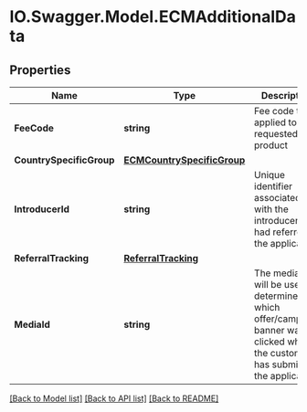 # IO.Swagger.Model.ECMAdditionalData
## Properties

Name | Type | Description | Notes
------------ | ------------- | ------------- | -------------
**FeeCode** | **string** | Fee code that applied to the requested product | [optional] 
**CountrySpecificGroup** | [**ECMCountrySpecificGroup**](ECMCountrySpecificGroup.md) |  | [optional] 
**IntroducerId** | **string** | Unique identifier associated with the introducer who had referred the applicant. | [optional] 
**ReferralTracking** | [**ReferralTracking**](ReferralTracking.md) |  | [optional] 
**MediaId** | **string** | The media ID will be used to determine which offer/campaign banner was clicked when the customer has submitted the application | [optional] 

[[Back to Model list]](../README.md#documentation-for-models) [[Back to API list]](../README.md#documentation-for-api-endpoints) [[Back to README]](../README.md)

